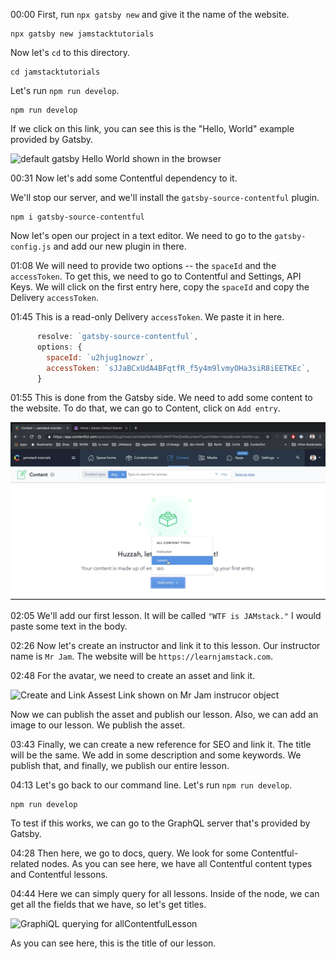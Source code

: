 00:00 First, run `npx gatsby new` and give it the name of the website.

```
npx gatsby new jamstacktutorials
```

Now let's `cd` to this directory.

```
cd jamstacktutorials
```

Let's run `npm run develop`.

```
npm run develop
```

If we click on this link, you can see this is the "Hello, World" example provided by Gatsby.

![default gatsby Hello World shown in the browser](https://res.cloudinary.com/dg3gyk0gu/image/upload/v1562190183/transcript-images/egghead-add-contentful-as-a-data-source-for-gatsby-hello-world.png)

00:31 Now let's add some Contentful dependency to it.

We'll stop our server, and we'll install the `gatsby-source-contentful` plugin.

```
npm i gatsby-source-contentful
```

Now let's open our project in a text editor. We need to go to the `gatsby-config.js` and add our new plugin in there.

01:08 We will need to provide two options -- the `spaceId` and the `accessToken`. To get this, we need to go to Contentful and Settings, API Keys. We will click on the first entry here, copy the `spaceId` and copy the Delivery `accessToken`.

01:45 This is a read-only Delivery `accessToken`. We paste it in here.

```js
      resolve: `gatsby-source-contentful`,
      options: {
        spaceId: `u2hjug1nowzr`,
        accessToken: `sJJaBCxUdA4BFqtfR_f5y4m9lvmyOHa3siR8iEETKEc`,
      }
```

01:55 This is done from the Gatsby side. We need to add some content to the website. To do that, we can go to Content, click on `Add entry`.

![Contentful site Add Entry button with Lesson Content type highlighted](../images/egghead-add-contentful-as-a-data-source-for-gatsby-content-add-entry.png)

02:05 We'll add our first lesson. It will be called `"WTF is JAMstack."` I would paste some text in the body.

02:26 Now let's create an instructor and link it to this lesson. Our instructor name is `Mr Jam`. The website will be `https://learnjamstack.com`.

02:48 For the avatar, we need to create an asset and link it.

![Create and Link Assest Link shown on Mr Jam instrucor object](https://res.cloudinary.com/dg3gyk0gu/image/upload/v1562190183/transcript-images/egghead-add-contentful-as-a-data-source-for-gatsby-create-and-link-asset.png)

Now we can publish the asset and publish our lesson. Also, we can add an image to our lesson. We publish the asset.

03:43 Finally, we can create a new reference for SEO and link it. The title will be the same. We add in some description and some keywords. We publish that, and finally, we publish our entire lesson.

04:13 Let's go back to our command line. Let's run `npm run develop`.

```
npm run develop
```
To test if this works, we can go to the GraphQL server that's provided by Gatsby.

04:28 Then here, we go to docs, query. We look for some Contentful-related nodes. As you can see here, we have all Contentful content types and Contentful lessons.

04:44 Here we can simply query for all lessons. Inside of the node, we can get all the fields that we have, so let's get titles.

![GraphiQL querying for allContentfulLesson](https://res.cloudinary.com/dg3gyk0gu/image/upload/v1562190182/transcript-images/egghead-add-contentful-as-a-data-source-for-gatsby-graphiql.png)

As you can see here, this is the title of our lesson.



